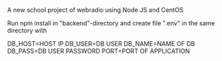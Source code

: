 A new school project of webradio using Node JS and CentOS

Run npm install in "backend"-directory and create file ".env" in the same directory with 

DB_HOST=HOST IP
DB_USER=DB USER
DB_NAME=NAME OF DB
DB_PASS=DB USER PASSWORD
PORT=PORT OF APPLICATION
